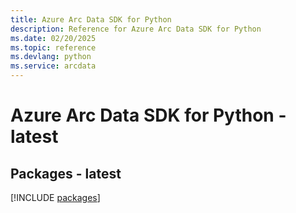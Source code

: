 ```yaml
---
title: Azure Arc Data SDK for Python
description: Reference for Azure Arc Data SDK for Python
ms.date: 02/20/2025
ms.topic: reference
ms.devlang: python
ms.service: arcdata
---
```

# Azure Arc Data SDK for Python - latest
## Packages - latest
[!INCLUDE [packages](arc-data-index.md)]